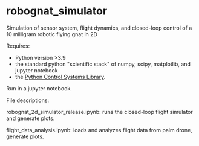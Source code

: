 # robognat_simulator
Simulation of sensor system, flight dynamics, and closed-loop control of a 10 milligram robotic flying gnat in 2D

Requires: 
* Python version >3.9
* the standard python "scientific stack" of numpy, scipy, matplotlib, and jupyter notebook
* the <a href="https://python-control.readthedocs.io/">Python Control Systems Library</a>. 

Run in a jupyter notebook. 

File descriptions: 

robognat_2d_simulator_release.ipynb: runs the closed-loop flight simulator and generate plots. 

flight_data_analysis.ipynb: loads and analyzes flight data from palm drone, generate plots. 
